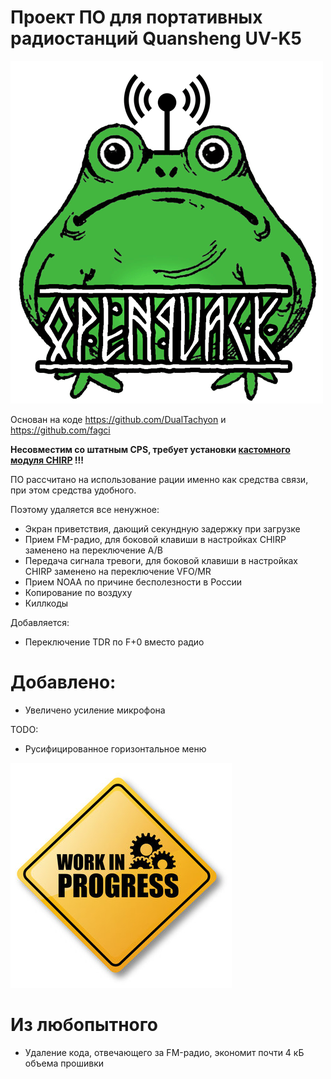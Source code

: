 # Проект ПО для портативных радиостанций Quansheng UV-K5
![OpenQUACK](images/openquack.png)

Основан на коде https://github.com/DualTachyon и https://github.com/fagci  

__Несовместим со штатным CPS, требует установки [кастомного модуля CHIRP](https://github.com/rebezhir/openquack-chirp-driver) !!!__  

ПО рассчитано на использование рации именно как средства связи, при этом средства удобного.

Поэтому удаляется все ненужное:
* Экран приветствия, дающий секундную задержку при загрузке
* Прием FM-радио, для боковой клавиши в настройках CHIRP заменено на переключение A/B
* Передача сигнала тревоги, для боковой клавиши в настройках CHIRP заменено на переключение VFO/MR
* Прием NOAA по причине бесполезности в России
* Копирование по воздуху
* Киллкоды


Добавляется:  

* Переключение TDR по F+0 вместо радио

# Добавлено: 
* Увеличено усиление микрофона

TODO:
* Русифицированное горизонтальное меню

![OpenQUACK](images/work_in_progress.jpg)  



# Из любопытного
* Удаление кода, отвечающего за FM-радио, экономит почти 4 кБ объема прошивки
